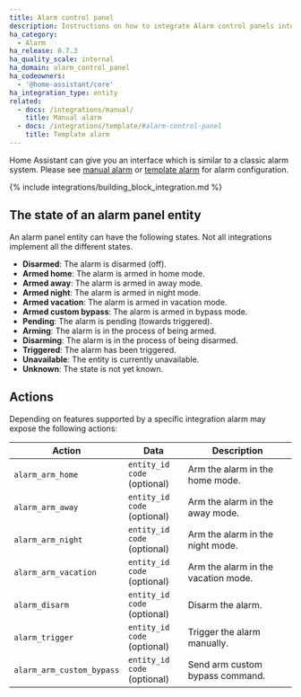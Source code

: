 ```yaml
---
title: Alarm control panel
description: Instructions on how to integrate Alarm control panels into Home Assistant.
ha_category:
  - Alarm
ha_release: 0.7.3
ha_quality_scale: internal
ha_domain: alarm_control_panel
ha_codeowners:
  - '@home-assistant/core'
ha_integration_type: entity
related:
  - docs: /integrations/manual/
    title: Manual alarm
  - docs: /integrations/template/#alarm-control-panel
    title: Template alarm
---
```


Home Assistant can give you an interface which is similar to a classic alarm system.
Please see [manual alarm](/integrations/manual) or [template alarm](/integrations/template/#alarm-control-panel) for alarm configuration.

{% include integrations/building_block_integration.md %}

## The state of an alarm panel entity

An alarm panel entity can have the following states. Not all integrations implement all the different states.

- **Disarmed**: The alarm is disarmed (off).
- **Armed home**: The alarm is armed in home mode.
- **Armed away**: The alarm is armed in away mode.
- **Armed night**: The alarm is armed in night mode.
- **Armed vacation**: The alarm is armed in vacation mode.
- **Armed custom bypass**: The alarm is armed in bypass mode.
- **Pending**: The alarm is pending (towards triggered).
- **Arming**: The alarm is in the process of being armed.
- **Disarming**: The alarm is in the process of being disarmed.
- **Triggered**: The alarm has been triggered.
- **Unavailable**: The entity is currently unavailable.
- **Unknown**: The state is not yet known.


## Actions

Depending on features supported by a specific integration alarm may expose the following actions:

| Action                    | Data                               | Description                         |
| ------------------------- | ---------------------------------- | ----------------------------------- |
| `alarm_arm_home`          | `entity_id` <br> `code` (optional) | Arm the alarm in the home mode.     |
| `alarm_arm_away`          | `entity_id` <br> `code` (optional) | Arm the alarm in the away mode.     |
| `alarm_arm_night`         | `entity_id` <br> `code` (optional) | Arm the alarm in the night mode.    |
| `alarm_arm_vacation`      | `entity_id` <br> `code` (optional) | Arm the alarm in the vacation mode. |
| `alarm_disarm`            | `entity_id` <br> `code` (optional) | Disarm the alarm.                   |
| `alarm_trigger`           | `entity_id` <br> `code` (optional) | Trigger the alarm manually.         |
| `alarm_arm_custom_bypass` | `entity_id` <br> `code` (optional) | Send arm custom bypass command.     |
